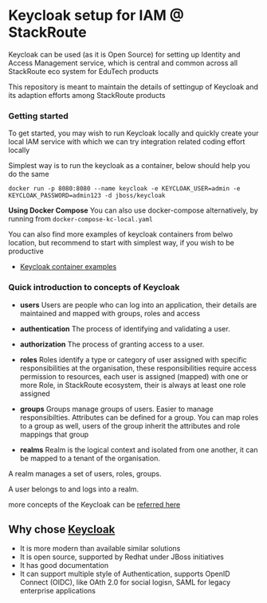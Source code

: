 # Keycloak setup for IAM @ StackRoute

Keycloak can be used (as it is Open Source) for setting up Identity and Access Management service, which is central and common across all StackRoute eco system for EduTech products

This repository is meant to maintain the details of settingup of Keycloak and its adaption efforts among StackRoute products

### Getting started
To get started, you may wish to run Keycloak locally and quickly create your local IAM service with which we can try integration related coding effort locally

Simplest way is to run the keycloak as a container, below should help you do the same

`docker run -p 8080:8080 --name keycloak -e KEYCLOAK_USER=admin -e KEYCLOAK_PASSWORD=admin123 -d jboss/keycloak`

**Using Docker Compose**
You can also use docker-compose alternatively, by running from `docker-compose-kc-local.yaml` 

You can also find more examples of keycloak containers from belwo location, but recommend to start with simplest way, if you wish to be productive

- [Keycloak container examples](https://github.com/keycloak/keycloak-containers/tree/master/docker-compose-examples)

### Quick introduction to concepts of Keycloak

- **users**
Users are people who can log into an application, their details are maintained and mapped with groups, roles and access

- **authentication**
The process of identifying and validating a user.

- **authorization**
The process of granting access to a user.

- **roles**
Roles identify a type or category of user assigned with specific responsibilities at the organisation, these responsibilities require access permission to resources, each user is assigned (mapped) with one or more Role, in StackRoute ecosystem, their is always at least one role assigned

- **groups**
Groups manage groups of users. Easier to manage responsibilties. Attributes can be defined for a group. You can map roles to a group as well, users of the group inherit the attributes and role mappings that group

- **realms**
Realm is the logical context and isolated from one another, it can be mapped to a tenant of the organisation. 

A realm manages a set of users, roles, groups. 

A user belongs to and logs into a realm. 

more concepts of the Keycloak can be [referred here](https://www.keycloak.org/docs/latest/server_admin/index.html#core-concepts-and-terms)


## Why chose [Keycloak](https://www.keycloak.org/about.html)
- It is more modern than available similar solutions
- It is open source, supported by Redhat under JBoss initiatives
- It has good documentation
- It can support multiple style of Authentication, supports OpenID Connect (OIDC), like OAth 2.0 for social logisn, SAML for legacy enterprise applications


